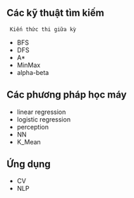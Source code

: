 ## Các kỹ thuật tìm kiếm

` Kiến thức thi giữa kỳ`

- BFS
- DFS
- A\*
- MinMax
- alpha-beta

## Các phương pháp học máy

- linear regression
- logistic regression
- perception
- NN
- K_Mean

## Ứng dụng

- CV
- NLP
